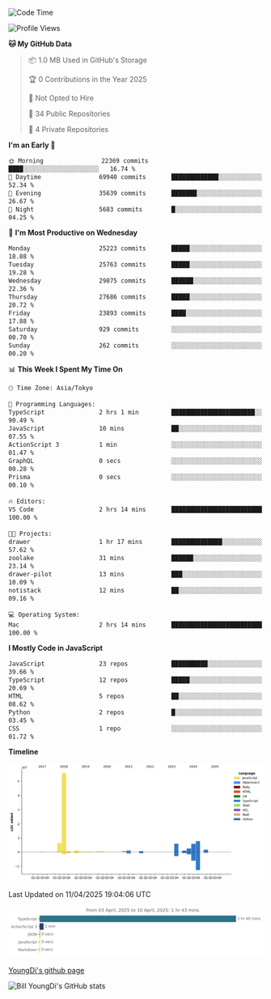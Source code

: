 <!--START_SECTION:waka-->
![Code Time](http://img.shields.io/badge/Code%20Time-1%2C276%20hrs%2030%20mins-blue)

![Profile Views](http://img.shields.io/badge/Profile%20Views-0-blue)

**🐱 My GitHub Data** 

> 📦 1.0 MB Used in GitHub's Storage 
 > 
> 🏆 0 Contributions in the Year 2025
 > 
> 🚫 Not Opted to Hire
 > 
> 📜 34 Public Repositories 
 > 
> 🔑 4 Private Repositories 
 > 
**I'm an Early 🐤** 

```text
🌞 Morning                22369 commits       ████░░░░░░░░░░░░░░░░░░░░░   16.74 % 
🌆 Daytime                69940 commits       █████████████░░░░░░░░░░░░   52.34 % 
🌃 Evening                35639 commits       ███████░░░░░░░░░░░░░░░░░░   26.67 % 
🌙 Night                  5683 commits        █░░░░░░░░░░░░░░░░░░░░░░░░   04.25 % 
```
📅 **I'm Most Productive on Wednesday** 

```text
Monday                   25223 commits       █████░░░░░░░░░░░░░░░░░░░░   18.88 % 
Tuesday                  25763 commits       █████░░░░░░░░░░░░░░░░░░░░   19.28 % 
Wednesday                29875 commits       ██████░░░░░░░░░░░░░░░░░░░   22.36 % 
Thursday                 27686 commits       █████░░░░░░░░░░░░░░░░░░░░   20.72 % 
Friday                   23893 commits       ████░░░░░░░░░░░░░░░░░░░░░   17.88 % 
Saturday                 929 commits         ░░░░░░░░░░░░░░░░░░░░░░░░░   00.70 % 
Sunday                   262 commits         ░░░░░░░░░░░░░░░░░░░░░░░░░   00.20 % 
```


📊 **This Week I Spent My Time On** 

```text
🕑︎ Time Zone: Asia/Tokyo

💬 Programming Languages: 
TypeScript               2 hrs 1 min         ███████████████████████░░   90.49 % 
JavaScript               10 mins             ██░░░░░░░░░░░░░░░░░░░░░░░   07.55 % 
ActionScript 3           1 min               ░░░░░░░░░░░░░░░░░░░░░░░░░   01.47 % 
GraphQL                  0 secs              ░░░░░░░░░░░░░░░░░░░░░░░░░   00.28 % 
Prisma                   0 secs              ░░░░░░░░░░░░░░░░░░░░░░░░░   00.10 % 

🔥 Editors: 
VS Code                  2 hrs 14 mins       █████████████████████████   100.00 % 

🐱‍💻 Projects: 
drawer                   1 hr 17 mins        ██████████████░░░░░░░░░░░   57.62 % 
zoolake                  31 mins             ██████░░░░░░░░░░░░░░░░░░░   23.14 % 
drawer-pilot             13 mins             ███░░░░░░░░░░░░░░░░░░░░░░   10.09 % 
notistack                12 mins             ██░░░░░░░░░░░░░░░░░░░░░░░   09.16 % 

💻 Operating System: 
Mac                      2 hrs 14 mins       █████████████████████████   100.00 % 
```

**I Mostly Code in JavaScript** 

```text
JavaScript               23 repos            ██████████░░░░░░░░░░░░░░░   39.66 % 
TypeScript               12 repos            █████░░░░░░░░░░░░░░░░░░░░   20.69 % 
HTML                     5 repos             ██░░░░░░░░░░░░░░░░░░░░░░░   08.62 % 
Python                   2 repos             █░░░░░░░░░░░░░░░░░░░░░░░░   03.45 % 
CSS                      1 repo              ░░░░░░░░░░░░░░░░░░░░░░░░░   01.72 % 
```



**Timeline**

![Lines of Code chart](https://raw.githubusercontent.com/Youngdi/Youngdi/master/assets/bar_graph.png)


 Last Updated on 11/04/2025 19:04:06 UTC
<!--END_SECTION:waka-->

![wakatime](./images/stat.svg)

[YoungDi's github page](https://youngdi.github.io)

![Bill YoungDi's GitHub stats](https://github-readme-stats.vercel.app/api?username=youngdi&count_private=true&show_icons=true)
